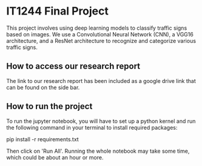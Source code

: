 # IT1244 Final Project

This project involves using deep learning models to classify traffic signs based on images. We use a Convolutional Neural Network (CNN), a VGG16 architecture, and a ResNet architecture to recognize and categorize various traffic signs. 

## How to access our research report
The link to our research report has been included as a google drive link that can be found on the side bar.

## How to run the project 

To run the jupyter notebook, you will have to set up a python kernel and run the following command in your terminal to install required packages:

pip install -r requirements.txt

Then click on 'Run All'. Running the whole notebook may take some time, which could be about an hour or more.  




